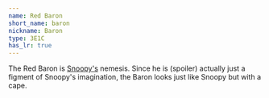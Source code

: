 ```yaml
---
name: Red Baron
short_name: baron
nickname: Baron
type: 3E1C
has_lr: true
---
```

The Red Baron is <a href="snoopy">Snoopy's</a> nemesis.  Since he is (spoiler) actually just a figment of Snoopy's imagination, the Baron looks just like Snoopy but with a cape.
